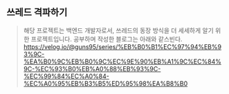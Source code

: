 ## 쓰레드 격파하기
> 해당 프로젝트는 백엔드 개발자로서, 쓰레드의 동장 방식을 더 세세하게 알기 위한 프로젝트입니다.
> 공부하며 작성한 블로그는 아래와 같스빈다.
> https://velog.io/@guns95/series/%EB%B0%B1%EC%97%94%EB%93%9C-%EA%B0%9C%EB%B0%9C%EC%9E%90%EB%A1%9C%EC%84%9C-%EC%93%B0%EB%A0%88%EB%93%9C-%EC%99%84%EC%A0%84-%EC%A0%95%EB%B3%B5%ED%95%98%EA%B8%B0
